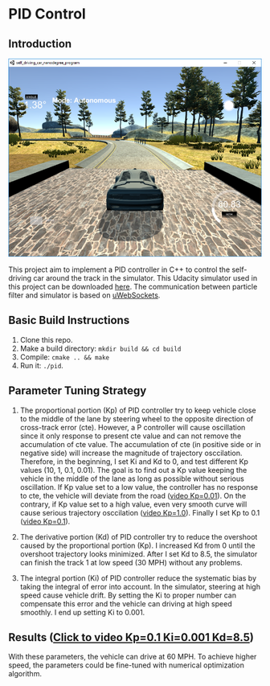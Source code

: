 # PID Control

## Introduction

![intro](./images/Introduction.PNG)

This project aim to implement a PID controller in C++ to control the self-driving car around the track in the simulator. This Udacity simulator used in this project can be downloaded [here](https://github.com/udacity/self-driving-car-sim/releases). The communication between particle filter and simulator is based on [uWebSockets](https://github.com/uNetworking/uWebSockets).

## Basic Build Instructions
1. Clone this repo.
2. Make a build directory: `mkdir build && cd build`
3. Compile: `cmake .. && make`
4. Run it: `./pid`. 

## Parameter Tuning Strategy

1. The proportional portion (Kp) of PID controller try to keep vehicle close to the middle of the lane by steering wheel to the opposite direction of cross-track error (cte). However, a P controller will cause oscillation since it only response to present cte value and can not remove the accumulation of cte value. The accumulation of cte (in positive side or in negative side) will increase the magnitude of trajectory osccilation.
Therefore, in the beginning, I set Ki and Kd to 0, and test different Kp values (10, 1, 0.1, 0.01). The goal is to find out a Kp value keeping the vehicle in the middle of the lane as long as possible without serious oscillation. If Kp value set to a low value, the controller has no response to cte, the vehicle will deviate from the road ([video Kp=0.01](https://youtu.be/V-vgksMStyY)). On the contrary, if Kp value set to a high value, even very smooth curve will cause serious trajectory osccilation ([video Kp=1.0](https://youtu.be/GMa-TJJFF9s)). Finally I set Kp to 0.1 ([video Kp=0.1](https://youtu.be/PCHf5BAB2tQ)).

2. The derivative portion (Kd) of PID controller try to reduce the overshoot caused by the proportional portion (Kp). I increased Kd from 0 until the overshoot trajectory looks minimized. After I set Kd to 8.5, the simulator can finish the track 1 at low speed (30 MPH) without any problems.

3. The integral portion (Ki) of PID controller reduce the systematic bias by taking the integral of error into account. In the simulator, steering at high speed cause vehicle drift. By setting the Ki to proper number can compensate this error and the vehicle can driving at high speed smoothly. I end up setting Ki to 0.001.

## Results ([Click to video Kp=0.1 Ki=0.001 Kd=8.5](https://youtu.be/TU5EeDkZJnU))

With these parameters, the vehicle can drive at 60 MPH. To achieve higher speed, the parameters could be fine-tuned with numerical optimization algorithm.